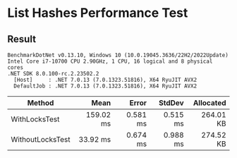 List Hashes Performance Test
============================

Result
------

```
BenchmarkDotNet v0.13.10, Windows 10 (10.0.19045.3636/22H2/2022Update)
Intel Core i7-10700 CPU 2.90GHz, 1 CPU, 16 logical and 8 physical cores
.NET SDK 8.0.100-rc.2.23502.2
  [Host]     : .NET 7.0.13 (7.0.1323.51816), X64 RyuJIT AVX2
  DefaultJob : .NET 7.0.13 (7.0.1323.51816), X64 RyuJIT AVX2
```

| Method           | Mean      | Error    | StdDev   | Allocated |
|----------------- |----------:|---------:|---------:|----------:|
| WithLocksTest    | 159.02 ms | 0.581 ms | 0.515 ms | 264.01 KB |
| WithoutLocksTest |  33.92 ms | 0.674 ms | 0.988 ms | 274.52 KB |
